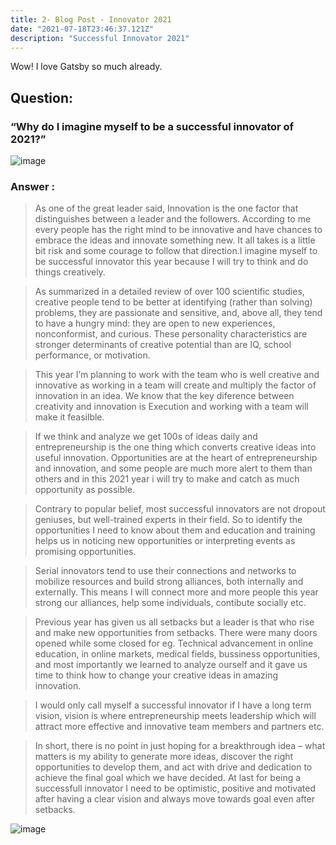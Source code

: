 ```yaml
---
title: 2- Blog Post - Innovator 2021
date: "2021-07-18T23:46:37.121Z"
description: "Successful Innovator 2021"
---
```


Wow! I love Gatsby so much already.

## Question:
### “Why do I imagine myself to be a successful innovator of 2021?”

![image](https://user-images.githubusercontent.com/58622363/126082067-d701d4e8-5e44-4f19-bd92-c89d0d50be6f.png)

### Answer :

> As one of the great leader said, Innovation is the one factor that distinguishes between a leader and the followers.
> According to me every people has the right mind to be innovative and have chances to embrace the ideas and innovate
> something new. It all takes is a little bit risk and some courage to follow that direction.I
> imagine myself to be successful innovator this year because I will try
> to think and do things creatively.

> As summarized in a detailed review of over 100 scientific studies,
> creative people tend to be better at identifying (rather than solving)
> problems, they are passionate and sensitive, and, above all, they
> tend to have a hungry mind: they are open to new experiences,
> nonconformist, and curious. These personality characteristics are
> stronger determinants of creative potential than are IQ, school
> performance, or motivation.

> This year I’m planning to work with the team who is well creative and
> innovative as working in a team will create and multiply the factor of
> innovation in an idea.
> We know that the key diference between creativity and innovation is
> Execution and working with a team will make it feasilble.

> If we think and analyze we get 100s of ideas daily and
> entrepreneurship is the one thing which converts creative ideas into
> useful innovation. Opportunities are at the heart of entrepreneurship 
> and innovation, and some people are much more alert to them than
> others and in this 2021 year i will try to make and catch as much
> opportunity as possible.

> Contrary to popular belief, most successful innovators are not
> dropout geniuses, but well-trained experts in their field. So to identify
> the opportunities I need to know about them and education and
> training helps us in noticing new opportunities or interpreting events
> as promising opportunities.

> Serial innovators tend to use their connections and networks to
> mobilize resources and build strong alliances, both internally and
> externally. This means I will connect more and more people this year
> strong our alliances, help some individuals, contibute socially etc.

> Previous year has given us all setbacks but a leader is that who rise
> and make new opportunities from setbacks. There were many doors
> opened while some closed for eg. Technical advancement in online
> education, in online markets, medical fields, bussiness opportunities,
> and most importantly we learned to analyze ourself and it gave us
> time to think how to change your creative ideas in amazing
> innovation.

> I would only call myself a successful innovator if I have a long term
> vision, vision is where entrepreneurship meets leadership which will
> attract more effective and innovative team members and partners
> etc.

> In short, there is no point in just hoping for a breakthrough idea –
> what matters is my ability to generate more ideas, discover the right
> opportunities to develop them, and act with drive and dedication to
> achieve the final goal which we have decided.
> At last for being a successfull innovator I need to be optimistic,
> positive and motivated after having a clear vision and always move
> towards goal even after setbacks.

![image](https://user-images.githubusercontent.com/58622363/126082103-812b9258-6e20-4c5a-9618-e6cabcc492f0.png)

